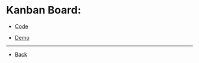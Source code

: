 # Kanban Board:

- [Code](https://github.com/ahmedosamasawah/To-Do-List.git)

- [Demo](https://kanpan-to-do.netlify.app/)

---

- [Back](../readme.md)
